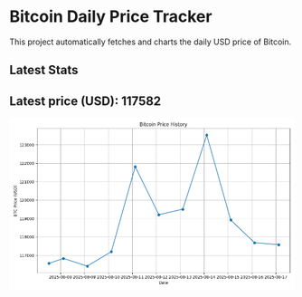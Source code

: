 # Bitcoin Daily Price Tracker

This project automatically fetches and charts the daily USD price of Bitcoin.

## Latest Stats

## Latest price (USD): <!--BTC_PRICE-->117582<!--/BTC_PRICE-->

![BTC Historical Chart](btc_price_history.png)
